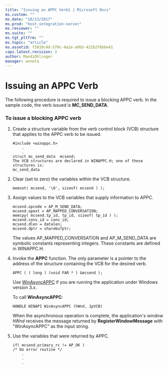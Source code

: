 ```yaml
---
title: "Issuing an APPC Verb1 | Microsoft Docs"
ms.custom: ""
ms.date: "10/13/2017"
ms.prod: "host-integration-server"
ms.reviewer: ""
ms.suite: ""
ms.tgt_pltfrm: ""
ms.topic: "article"
ms.assetid: f3819c4d-570c-4a2a-a9b5-422b2f6bbe41
caps.latest.revision: 3
author: MandiOhlinger
manager: anneta
---
```

# Issuing an APPC Verb
The following procedure is required to issue a blocking APPC verb. In the sample code, the verb issued is **MC_SEND_DATA**.  
  
### To issue a blocking APPC verb  
  
1.  Create a structure variable from the verb control block (VCB) structure that applies to the APPC verb to be issued.  
  
    ```  
    #include <winappc.h>  
        .  
        .  
    struct mc_send_data  mcsend;  
    The VCB structures are declared in WINAPPC.H; one of these structures is:  
    mc_send_data  
    ```  
  
2.  Clear (set to zero) the variables within the VCB structure.  
  
    ```  
    memset( mcsend, '\0', sizeof( mcsend ) );  
    ```  
  
3.  Assign values to the VCB variables that supply information to APPC.  
  
    ```  
    mcsend.opcode = AP_M_SEND_DATA;  
    mcsend.opext = AP_MAPPED_CONVERSATION;  
    memcpy( mcsend.tp_id, tp_id, sizeof( tp_id ) );  
    mcsend.conv_id = conv_id;  
    mcsend.dlen = datalen;  
    mcsend.dptr = sharebufptr;  
    ```  
  
     The values AP_MAPPED_CONVERSATION and AP_M_SEND_DATA are symbolic constants representing integers. These constants are defined in WINAPPC.H.  
  
4.  Invoke the **APPC** function. The only parameter is a pointer to the address of the structure containing the VCB for the desired verb.  
  
    ```  
    APPC ( ( long ) (void FAR * ) &mcsend );  
    ```  
  
     Use [WinAsyncAPPC](../Topic/WinAsyncAPPC2.md) if you are running the application under Windows version 3.*x*.  
  
     To call **WinAsyncAPPC**:  
  
    ```  
    HANDLE WINAPI WinAsyncAPPC (hWnd, 1pVCB)  
    ```  
  
     When the asynchronous operation is complete, the application's window *hWnd* receives the message returned by **RegisterWindowMessage** with "WinAsyncAPPC" as the input string.  
  
5.  Use the variables that were returned by APPC.  
  
    ```  
    if( mcsend.primary_rc != AP_OK )   
    /* Do error routine */  
        .  
        .  
        .  
    ```